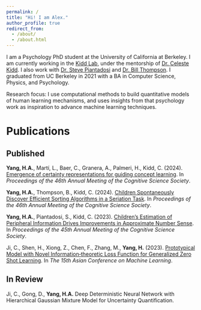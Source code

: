 ```yaml
---
permalink: /
title: "Hi! I am Alex."
author_profile: true
redirect_from: 
  - /about/
  - /about.html
---
```


I am a Psychology PhD student at the University of California at Berkeley. I am currently working in the [Kidd Lab](https://www.kiddlab.com/), under the mentorship of [Dr. Celeste Kidd](https://psychology.berkeley.edu/people/celeste-kidd). I also work with [Dr. Steve Piantadosi](http://colala.berkeley.edu/people/piantadosi/) and [Dr. Bill Thompson](https://billdthompson.github.io/). I graduated from UC Berkeley in 2021 with a BA in Computer Science, Physics, and Psychology.

Research focus: I use computational methods to build quantitative models of human learning mechanisms, and uses insights from that psychology work as inspiration to advance machine learning techniques.

# Publications
## Published

**Yang, H.A.**, Martí, L., Baer, C., Granera, A., Palmeri, H., Kidd, C. (2024). [Emergence of certainty representations for guiding concept learning](https://escholarship.org/uc/item/7tj838s0). In *Proceedings of the 46th Annual Meeting of the Cognitive Science Society*.

**Yang, H.A.**, Thompson, B., Kidd, C. (2024). [Children Spontaneously Discover Efficient Sorting Algorithms in a Seriation Task](https://escholarship.org/uc/item/0wq6g5px). In *Proceedings of the 46th Annual Meeting of the Cognitive Science Society*.

**Yang, H.A.**, Piantadosi, S., Kidd, C. (2023). [Children’s Estimation of Peripheral Information Drives Improvements in Approximate Number Sense](https://escholarship.org/uc/item/783678kv). In *Proceedings of the 45th Annual Meeting of the Cognitive Science Society*.

Ji, C., Shen, H., Xiong, Z., Chen, F., Zhang, M., **Yang, H.** (2023). [Prototypical Model with Novel Information‑theoretic Loss Function for Generalized Zero Shot Learning](https://arxiv.org/abs/2112.03134). In *The 15th Asian Conference on Machine Learning*.

## In Review

Ji, C., Gong, D., **Yang, H.A.** Deep Deterministic Neural Network with Hierarchical Gaussian Mixture Model for Uncertainty Quantification.